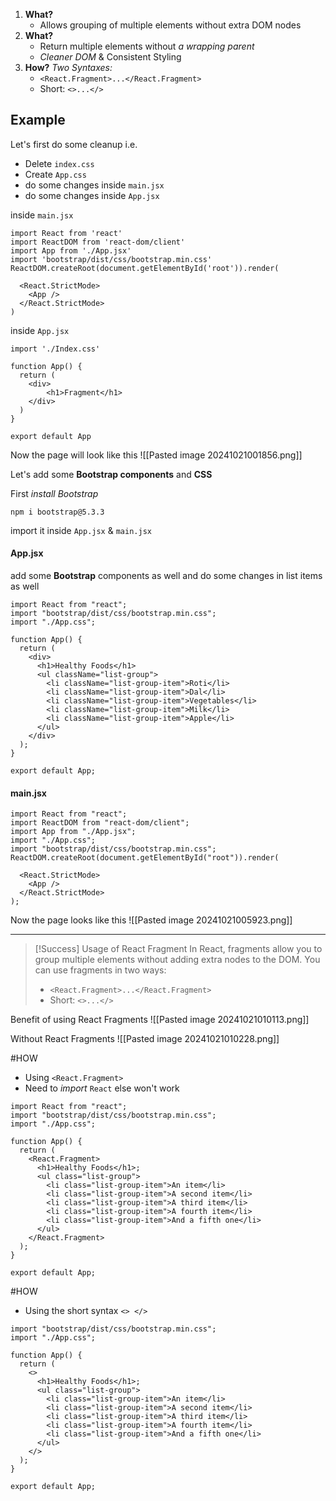 
1. **What?**
	- Allows grouping of multiple elements without extra DOM nodes
2. **What?**
	- Return multiple elements without *a wrapping parent*
	- *Cleaner DOM* & Consistent Styling
3. **How?** *Two Syntaxes:*
	- `<React.Fragment>...</React.Fragment>`
	- Short: `<>...</>`




## Example
Let's first do some cleanup i.e.
- Delete `index.css`
- Create `App.css`
- do some changes inside `main.jsx`
- do some changes inside `App.jsx`

inside `main.jsx`
```JSX
import React from 'react'
import ReactDOM from 'react-dom/client'
import App from './App.jsx'
import 'bootstrap/dist/css/bootstrap.min.css'
ReactDOM.createRoot(document.getElementById('root')).render(

  <React.StrictMode>
    <App />
  </React.StrictMode>
)
```

inside `App.jsx`
```JSX
import './Index.css'

function App() {
  return (
    <div>
		<h1>Fragment</h1>
    </div>
  )
}

export default App
```


Now the page will look like this
![[Pasted image 20241021001856.png]]


Let's add some **Bootstrap components** and **CSS**

First *install Bootstrap*
```JSX
npm i bootstrap@5.3.3
```

import it inside `App.jsx` & `main.jsx`

#### App.jsx
add some **Bootstrap** components as well and do some changes in list items as well
```JSX
import React from "react";
import "bootstrap/dist/css/bootstrap.min.css";
import "./App.css";

function App() {
  return (
    <div>
      <h1>Healthy Foods</h1>
      <ul className="list-group">
        <li className="list-group-item">Roti</li>
        <li className="list-group-item">Dal</li>
        <li className="list-group-item">Vegetables</li>
        <li className="list-group-item">Milk</li>
        <li className="list-group-item">Apple</li>
      </ul>
    </div>
  );
}

export default App;
```


#### main.jsx
```JSX
import React from "react";
import ReactDOM from "react-dom/client";
import App from "./App.jsx";
import "./App.css";
import "bootstrap/dist/css/bootstrap.min.css";
ReactDOM.createRoot(document.getElementById("root")).render(

  <React.StrictMode>
    <App />
  </React.StrictMode>
);
```


Now the page looks like this
![[Pasted image 20241021005923.png]]

---

> [!Success] Usage of React Fragment
> In React, fragments allow you to group multiple elements without adding extra nodes to the DOM. You can use fragments in two ways:
> - `<React.Fragment>...</React.Fragment>`
> - Short: `<>...</>`

Benefit of using React Fragments
![[Pasted image 20241021010113.png]]

Without React Fragments
![[Pasted image 20241021010228.png]]


#HOW
- Using `<React.Fragment>`
- Need to *import* `React` else won't work
```JSX
import React from "react";
import "bootstrap/dist/css/bootstrap.min.css";
import "./App.css";

function App() {
  return (
    <React.Fragment>
      <h1>Healthy Foods</h1>;
      <ul class="list-group">
        <li class="list-group-item">An item</li>
        <li class="list-group-item">A second item</li>
        <li class="list-group-item">A third item</li>
        <li class="list-group-item">A fourth item</li>
        <li class="list-group-item">And a fifth one</li>
      </ul>
    </React.Fragment>
  );
}

export default App;
```

#HOW
- Using the short syntax `<> </>`
```JSX
import "bootstrap/dist/css/bootstrap.min.css";
import "./App.css";

function App() {
  return (
    <>
      <h1>Healthy Foods</h1>;
      <ul class="list-group">
        <li class="list-group-item">An item</li>
        <li class="list-group-item">A second item</li>
        <li class="list-group-item">A third item</li>
        <li class="list-group-item">A fourth item</li>
        <li class="list-group-item">And a fifth one</li>
      </ul>
    </>
  );
}

export default App;
```






